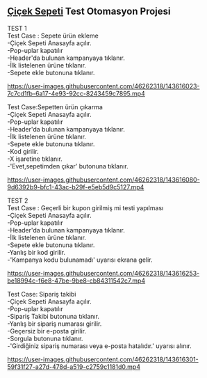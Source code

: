 ## [Çiçek Sepeti](https://www.ciceksepeti.com/) Test Otomasyon Projesi

TEST 1<br/>
Test Case : Sepete ürün ekleme <br/>
-Çiçek Sepeti Anasayfa açılır.<br/>
-Pop-uplar kapatılır<br/>
-Header'da bulunan kampanyaya tıklanır.<br/>
-İlk listelenen ürüne tıklanır.<br/>
-Sepete ekle butonuna tıklanır.<br/>



https://user-images.githubusercontent.com/46262318/143616023-7c7cd1fb-6a17-4e93-92cc-8243459c7895.mp4


Test Case:Sepetten ürün çıkarma<br/>
-Çiçek Sepeti Anasayfa açılır.<br/>
-Pop-uplar kapatılır<br/>
-Header'da bulunan kampanyaya tıklanır.<br/>
-İlk listelenen ürüne tıklanır.<br/>
-Sepete ekle butonuna tıklanır.<br/>
-Kod girilir.<br/>
-X işaretine tıklanır.<br/>
-'Evet,sepetimden çıkar' butonuna tıklanır.<br/>


https://user-images.githubusercontent.com/46262318/143616080-9d6392b9-bfc1-43ac-b29f-e5eb5d9c5127.mp4



TEST 2<br/>
Test Case : Geçerli bir kupon girilmiş mi testi yapılması<br/>
-Çiçek Sepeti Anasayfa açılır.<br/>
-Pop-uplar kapatılır<br/>
-Header'da bulunan kampanyaya tıklanır.<br/>
-İlk listelenen ürüne tıklanır.<br/>
-Sepete ekle butonuna tıklanır.<br/>
-Yanlış bir kod girilir.<br/>
-'Kampanya kodu bulunamadı' uyarısı ekrana gelir.<br/>



https://user-images.githubusercontent.com/46262318/143616253-be18994c-f6e8-47be-9be8-cb84311542c7.mp4


 Test Case: Sipariş takibi <br/>
 -Çiçek Sepeti Anasayfa açılır.<br/>
 -Pop-uplar kapatılır<br/>
 -Sipariş Takibi butonuna tıklanır.<br/>
 -Yanlış bir sipariş numarası girilir.<br/>
 -Geçersiz bir e-posta girilir.<br/>
 -Sorgula butonuna tıklanır.<br/>
 -'Girdiğiniz sipariş numarası veya e-posta hatalıdır.' uyarısı alınır.<br/>
 

https://user-images.githubusercontent.com/46262318/143616301-59f31f27-a27d-478d-a519-c2759c1181d0.mp4


